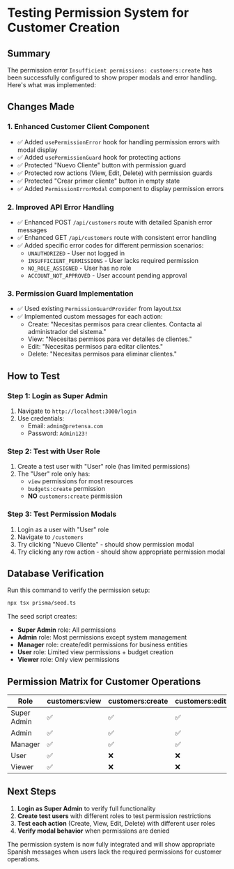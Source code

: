 # Testing Permission System for Customer Creation

## Summary
The permission error `Insufficient permissions: customers:create` has been successfully configured to show proper modals and error handling. Here's what was implemented:

## Changes Made

### 1. Enhanced Customer Client Component
- ✅ Added `usePermissionError` hook for handling permission errors with modal display
- ✅ Added `usePermissionGuard` hook for protecting actions
- ✅ Protected "Nuevo Cliente" button with permission guard
- ✅ Protected row actions (View, Edit, Delete) with permission guards
- ✅ Protected "Crear primer cliente" button in empty state
- ✅ Added `PermissionErrorModal` component to display permission errors

### 2. Improved API Error Handling
- ✅ Enhanced POST `/api/customers` route with detailed Spanish error messages
- ✅ Enhanced GET `/api/customers` route with consistent error handling
- ✅ Added specific error codes for different permission scenarios:
  - `UNAUTHORIZED` - User not logged in
  - `INSUFFICIENT_PERMISSIONS` - User lacks required permission
  - `NO_ROLE_ASSIGNED` - User has no role
  - `ACCOUNT_NOT_APPROVED` - User account pending approval

### 3. Permission Guard Implementation
- ✅ Used existing `PermissionGuardProvider` from layout.tsx
- ✅ Implemented custom messages for each action:
  - Create: "Necesitas permisos para crear clientes. Contacta al administrador del sistema."
  - View: "Necesitas permisos para ver detalles de clientes."
  - Edit: "Necesitas permisos para editar clientes."
  - Delete: "Necesitas permisos para eliminar clientes."

## How to Test

### Step 1: Login as Super Admin
1. Navigate to `http://localhost:3000/login`
2. Use credentials:
   - Email: `admin@pretensa.com`
   - Password: `Admin123!`

### Step 2: Test with User Role
1. Create a test user with "User" role (has limited permissions)
2. The "User" role only has:
   - `view` permissions for most resources
   - `budgets:create` permission
   - **NO** `customers:create` permission

### Step 3: Test Permission Modals
1. Login as a user with "User" role
2. Navigate to `/customers`
3. Try clicking "Nuevo Cliente" - should show permission modal
4. Try clicking any row action - should show appropriate permission modal

## Database Verification

Run this command to verify the permission setup:
```bash
npx tsx prisma/seed.ts
```

The seed script creates:
- **Super Admin** role: All permissions
- **Admin** role: Most permissions except system management
- **Manager** role: create/edit permissions for business entities
- **User** role: Limited view permissions + budget creation
- **Viewer** role: Only view permissions

## Permission Matrix for Customer Operations

| Role | customers:view | customers:create | customers:edit | customers:delete |
|------|-------|--------|------|--------|
| Super Admin | ✅ | ✅ | ✅ | ✅ |
| Admin | ✅ | ✅ | ✅ | ✅ |
| Manager | ✅ | ✅ | ✅ | ❌ |
| User | ✅ | ❌ | ❌ | ❌ |
| Viewer | ✅ | ❌ | ❌ | ❌ |

## Next Steps

1. **Login as Super Admin** to verify full functionality
2. **Create test users** with different roles to test permission restrictions
3. **Test each action** (Create, View, Edit, Delete) with different user roles
4. **Verify modal behavior** when permissions are denied

The permission system is now fully integrated and will show appropriate Spanish messages when users lack the required permissions for customer operations.